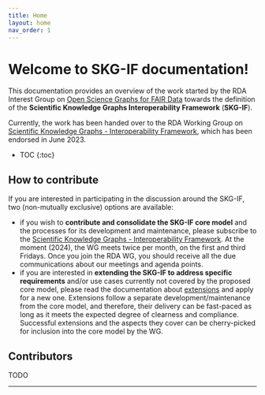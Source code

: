 ```yaml
---
title: Home
layout: home
nav_order: 1
---
```


# Welcome to SKG-IF documentation!

This documentation provides an overview of the work started by the RDA Interest Group on
[Open Science Graphs for FAIR Data] towards the definition of the **Scientific Knowledge Graphs Interoperability Framework** (**SKG-IF**).

Currently, the work has been handed over to the RDA Working Group on [Scientific Knowledge Graphs - Interoperability Framework], which has been endorsed in June 2023.
 

- TOC
{:toc}
    
## How to contribute
If you are interested in participating in the discussion around the SKG-IF, two (non-mutually exclusive) options are available:
- if you wish to **contribute and consolidate the SKG-IF core model** and the processes for its development and maintenance, please subscribe to the [Scientific Knowledge Graphs - Interoperability Framework]. At the moment (2024), the WG meets twice per month, on the first and third Fridays. Once you join the RDA WG, you should receive all the due communications about our meetings and agenda points. 
- if you are interested in **extending the SKG-IF to address specific requirements** and/or use cases currently not covered by the proposed core model, please read the documentation about [extensions] and apply for a new one. Extensions follow a separate development/maintenance from the core model, and therefore, their delivery can be fast-paced as long as it meets the expected degree of clearness and compliance. Successful extensions and the aspects they cover can be cherry-picked for inclusion into the core model by the WG.

## Contributors
TODO

----
[Open Science Graphs for FAIR Data]: https://www.rd-alliance.org/groups/open-science-graphs-fair-data-ig/activity/
[Scientific Knowledge Graphs - Interoperability Framework]: https://www.rd-alliance.org/groups/scientific-knowledge-graphs-interoperability-framework-skg-if-wg/activity/
[Interoperability Framework]: https://skg-if.github.io/interoperability-framework/
[Data Model]: https://skg-if.github.io/data-model/
[JSON-LD Context]: https://skg-if.github.io/context/
[Examples]: https://skg-if.github.io/examples/
[Extensions]: https://skg-if.github.io/extensions/
[Snapshot]: https://skg-if.github.io/snapshot/
[API]: https://skg-if.github.io/api/